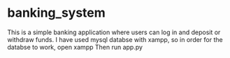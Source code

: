 # banking_system
This is a simple banking application where users can log in and deposit or withdraw funds.
I have used mysql databse with xampp, so in order for the databse to work, open xampp
Then run app.py
